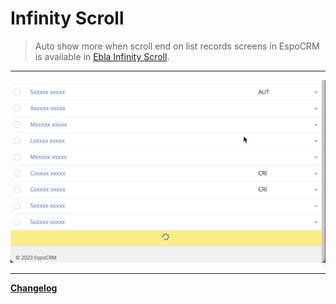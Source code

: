 # Infinity Scroll  <a href="https://www.eblasoft.com.tr/espocrm-extension-page/infinity-scroll" target="_blank" id="ext-version" data-id="64b2dc6b829bca7bf"></a>

> Auto show more when scroll end on list records screens in EspoCRM is available in [Ebla Infinity Scroll](https://www.eblasoft.com.tr/espocrm-extension-page/infinity-scroll).

---

![Infinity Scroll](../../_static/images/extensions/infinity-scroll/infinity-scroll.png)

---

**<font color=gray> [Changelog](changelog.md) </font>**